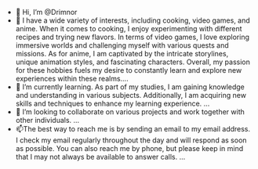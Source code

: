- 👋 Hi, I’m @Drimnor
- 👀 I have a wide variety of interests, including cooking, video games, and anime. When it comes to cooking, I enjoy experimenting with different recipes and trying new flavors. In terms of video games, I love exploring immersive worlds and challenging myself with various quests and missions. As for anime, I am captivated by the intricate storylines, unique animation styles, and fascinating characters. Overall, my passion for these hobbies fuels my desire to constantly learn and explore new experiences within these realms....
- 🌱 I’m currently learning. As part of my studies, I am gaining knowledge and understanding in various subjects. Additionally, I am acquiring new skills and techniques to enhance my learning experience. ...
- 💞️ I’m looking to collaborate on various projects and work together with other individuals. ...
- 📫The best way to reach me is by sending an email to my email address. I check my email regularly throughout the day and will respond as soon as possible. You can also reach me by phone, but please keep in mind that I may not always be available to answer calls. ...

<!---
Drimnor/Drimnor is a ✨ special ✨ repository because its `README.md` (this file) appears on your GitHub profile.
You can click the Preview link to take a look at your changes.
--->
